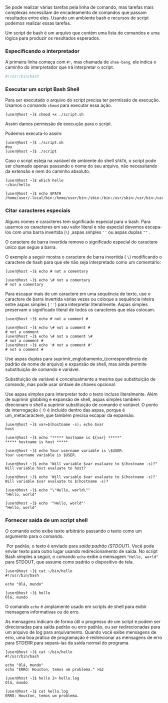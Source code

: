 Se pode realizar várias tarefas pela linha de comando, mas tarefas mais complexas necessitam de encadeamento de comandos que passam resultados entre eles. Usando um ambiente bash e recursos de script podemos realizar essas tarefas.

Um script de bash é um arquivo que contém uma lista de comandos e uma lógica para produzir os resultados esperados.


### Especificando o interpretador

A primeira linha começa com `#!`, mas chamada de ``shee-bang``, ela indica o caminho do interpretador que irá interpretar o script.

```bash
#!/usr/bin/bash
```

### Executar um script Bash Shell
Para ser executado o arquivo do script precisa ter permissão de execução. Usamos o comando `chmod` para executar essa ação.

```bash-session
[user@host ~]$ chmod +x ./script.sh
```
Assim damos permissão de execução para o script.

Podemos executa-lo assim:
```bash-session
[user@host ~]$ ./script.sh
#ou
[user@host ~]$ ./script
```

Caso o script esteja na variável de ambiente do shell ``$PATH``, o script pode ser chamado apenas passando o nome do seu arquivo, não necessitando da extensão e nem do caminho absoluto.

```bash-session
[user@host ~]$ which hello
~/bin/hello

[user@host ~]$ echo $PATH
/home/user/.local/bin:/home/user/bin:/sbin:/bin:/usr/sbin:/usr/bin:/usr/local/sbin:/usr/local/bin
```

### Citar caracteres especiais
Alguns nomes e caracteres tem significado especial para o bash. Para usarmos os caracteres em seu valor literal e não especial devemos escapa-los com uma barra invertida (``\``) ,aspas simples `''` ou aspas duplas `""` .

O caractere de barra invertida remove o significado especial  do caractere único que segue a barra.

O exemplo a seguir mostra o caractere de barra invertida ( `\`) modificando o caractere de hash para que ele não seja interpretado como um comentário:

```bash-session
[user@host ~]$ echo # not a comentary

[user@host ~]$ echo \# not a comentary
# not a comentary

```

Para escapar mais de um caractere em uma sequência de texto, use o caractere de barra invertida várias vezes ou coloque a sequência inteira entre aspas simples ( `''`) para interpretar literalmente. Aspas simples preservam o significado literal de todos os caracteres que elas colocam.

```bash-session
[user@host ~]$ echo # not a comment #

[user@host ~]$ echo \# not a comment #
# not a comment
[user@host ~]$ echo \# not a comment \#
# not a comment #
[user@host ~]$ echo '# not a comment #'
# not a comment #
```

Use aspas duplas para suprimir_englobamento_(correspondência de padrão de nome de arquivo) e expansão de shell, mas ainda permite substituição de comando e variável.

Substituição de variável é conceitualmente a mesma que substituição de comando, mas pode usar sintaxe de chaves opcional.

Use aspas simples para interpretar todo o texto incluso literalmente. Além de suprimir globbing e expansão de shell, aspas simples também direcionam o shell a suprimir substituição de comando e variável. O ponto de interrogação ( `?`) é incluído dentro das aspas, porque é um_metacaractere_que também precisa escapar da expansão.

```bsah-session
[user@host ~]$ var=$(hostname -s); echo $var
host

[user@host ~]$ echo "***** hostname is ${var} *****"
***** hostname is host *****

[user@host ~]$ echo Your username variable is \$USER.
Your username variable is $USER.

[user@host ~]$ echo "Will variable $var evaluate to $(hostname -s)?"
Will variable host evaluate to host?

[user@host ~]$ echo 'Will variable $var evaluate to $(hostname -s)?'
Will variable $var evaluate to $(hostname -s)?

[user@host ~]$ echo "\"Hello, world\""
"Hello, world"

[user@host ~]$ echo '"Hello, world"'
"Hello, world"
```

### Fornecer saída de um script shell

O comando echo exibe texto arbitrário passando o texto como um argumento para o comando.

 Por padrão, o texto é enviado para _saída padrão (STDOUT)_. Você pode enviar texto para outro lugar usando redirecionamento de saída. No script Bash simples a seguir, o comando `echo` exibe a mensagem `"Hello, world"` para STDOUT, que assume como padrão o dispositivo de tela.

```bsah-session
[user@host ~]$ cat ~/bin/hello
#!/usr/bin/bash 

echo "Olá, mundo" 

[user@host ~]$ hello
Olá, mundo
```

O comando `echo` é amplamente usado em scripts de shell para exibir mensagens informativas ou de erro.

As mensagens indicam de forma útil o progresso de um script e podem ser direcionadas para saída padrão ou erro padrão, ou ser redirecionadas para um arquivo de log para arquivamento. Quando você exibe mensagens de erro, uma boa prática de programação é redirecionar as mensagens de erro para STDERR para separá-las da saída normal do programa.

```bsah-session
[user@host ~]$ cat ~/bin/hello
#!/usr/bin/bash 

echo "Olá, mundo" 
echo "ERRO: Houston, temos um problema." >&2 

[user@host ~]$ hello 2> hello.log
Olá, mundo 

[user@host ~]$ cat hello.log
ERRO: Houston, temos um problema.
```